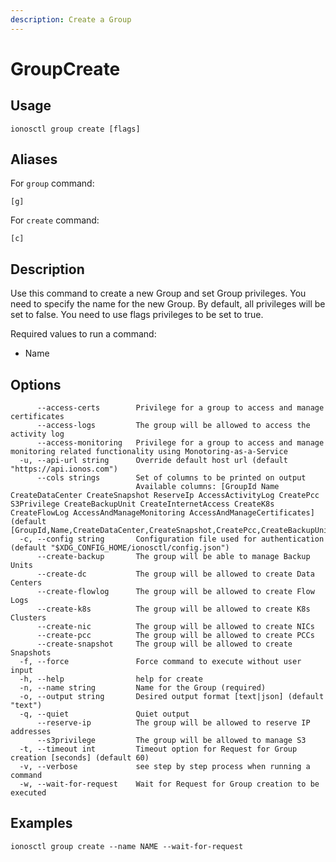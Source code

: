 ```yaml
---
description: Create a Group
---
```


# GroupCreate

## Usage

```text
ionosctl group create [flags]
```

## Aliases

For `group` command:

```text
[g]
```

For `create` command:

```text
[c]
```

## Description

Use this command to create a new Group and set Group privileges. You need to specify the name for the new Group. By default, all privileges will be set to false. You need to use flags privileges to be set to true.

Required values to run a command:

* Name

## Options

```text
      --access-certs        Privilege for a group to access and manage certificates
      --access-logs         The group will be allowed to access the activity log
      --access-monitoring   Privilege for a group to access and manage monitoring related functionality using Monotoring-as-a-Service
  -u, --api-url string      Override default host url (default "https://api.ionos.com")
      --cols strings        Set of columns to be printed on output 
                            Available columns: [GroupId Name CreateDataCenter CreateSnapshot ReserveIp AccessActivityLog CreatePcc S3Privilege CreateBackupUnit CreateInternetAccess CreateK8s CreateFlowLog AccessAndManageMonitoring AccessAndManageCertificates] (default [GroupId,Name,CreateDataCenter,CreateSnapshot,CreatePcc,CreateBackupUnit,CreateInternetAccess,CreateK8s,ReserveIp])
  -c, --config string       Configuration file used for authentication (default "$XDG_CONFIG_HOME/ionosctl/config.json")
      --create-backup       The group will be able to manage Backup Units
      --create-dc           The group will be allowed to create Data Centers
      --create-flowlog      The group will be allowed to create Flow Logs
      --create-k8s          The group will be allowed to create K8s Clusters
      --create-nic          The group will be allowed to create NICs
      --create-pcc          The group will be allowed to create PCCs
      --create-snapshot     The group will be allowed to create Snapshots
  -f, --force               Force command to execute without user input
  -h, --help                help for create
  -n, --name string         Name for the Group (required)
  -o, --output string       Desired output format [text|json] (default "text")
  -q, --quiet               Quiet output
      --reserve-ip          The group will be allowed to reserve IP addresses
      --s3privilege         The group will be allowed to manage S3
  -t, --timeout int         Timeout option for Request for Group creation [seconds] (default 60)
  -v, --verbose             see step by step process when running a command
  -w, --wait-for-request    Wait for Request for Group creation to be executed
```

## Examples

```text
ionosctl group create --name NAME --wait-for-request
```

